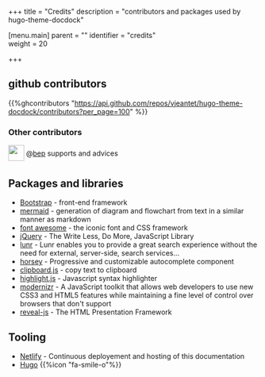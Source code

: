 +++
title = "Credits"
description = "contributors and packages used by hugo-theme-docdock"

[menu.main]
parent = ""
identifier = "credits"	
weight = 20

+++


## github contributors
{{%ghcontributors "https://api.github.com/repos/vjeantet/hugo-theme-docdock/contributors?per_page=100" %}}

### Other contributors
<div class="ghContributors">
    <div>
      <img src="https://avatars2.githubusercontent.com/u/394382?v=3" class="inline" width="32" height="32" style="height: 32px;height: 32px;margin-bottom:.25em; vertical-align:middle; ">
      <label>@<a href="https://github.com/bep">bep</a></label>
      <span class="contributions">supports and advices</span>
    </div>
</div>

## Packages and libraries
* [Bootstrap](http://getbootstrap.com) - front-end framework
* [mermaid](https://knsv.github.io/mermaid) - generation of diagram and flowchart from text in a similar manner as markdown
* [font awesome](http://fontawesome.io/) - the iconic font and CSS framework
* [jQuery](https://jquery.com) - The Write Less, Do More, JavaScript Library
* [lunr](https://lunrjs.com) - Lunr enables you to provide a great search experience without the need for external, server-side, search services...
* [horsey](https://bevacqua.github.io/horsey/) - Progressive and customizable autocomplete component
* [clipboard.js](https://zenorocha.github.io/clipboard.js) - copy text to clipboard
* [highlight.js](https://highlightjs.org) - Javascript syntax highlighter
* [modernizr](https://modernizr.com) - A JavaScript toolkit that allows web developers to use new CSS3 and HTML5 features while maintaining a fine level of control over browsers that don't support
* [reveal-js](http://lab.hakim.se/reveal-js) - The HTML Presentation Framework

## Tooling

* [Netlify](https://www.netlify.com) - Continuous deployement and hosting of this documentation
* [Hugo](https://gohugo.io/) {{%icon "fa-smile-o"%}}
